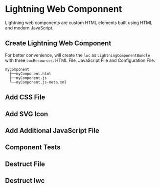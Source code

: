 # Lightning Web Componnent  
 Lightning web components are custom HTML elements built using HTML and modern JavaScript.

 ## Create Lightning Web Component

For better convenience, will create the `lwc` as `LightningComponentBundle` with three `LwcResources`: HTML File, JavaScript File and Configuration File.

 ```
 myComponent
   ├──myComponent.html
   ├──myComponent.js
   └──myComponent.js-meta.xml
```

## Add CSS File

## Add SVG Icon

## Add Additional JavaScript File

## Component Tests

## Destruct File

## Destruct lwc 
